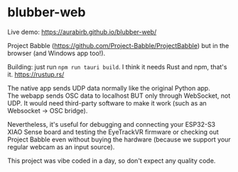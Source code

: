 # blubber-web

Live demo: https://aurabirb.github.io/blubber-web/

Project Babble (https://github.com/Project-Babble/ProjectBabble) but in the browser (and Windows app too!).  

Building: just run `npm run tauri build`. I think it needs Rust and npm, that's it. https://rustup.rs/  

The native app sends UDP data normally like the original Python app.  
The webapp sends OSC data to localhost BUT only through WebSocket, not UDP. It would need third-party software to make it work (such as an Websocket -> OSC bridge).  

Nevertheless, it's useful for debugging and connecting your ESP32-S3 XIAO Sense board and testing the EyeTrackVR firmware or checking out Project Babble even without buying the hardware (because we support your regular webcam as an input source).

This project was vibe coded in a day, so don't expect any quality code.

